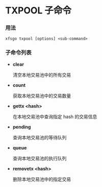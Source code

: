 # TXPOOL 子命令

### 用法

```
xfsgo txpool [options] <sub-command>
```

### 子命令列表

*   **clear**

    清空本地交易池中的所有交易
*   **count**

    获取本地交易池中的交易数量
*   **gettx \<hash>**

    在本地交易池中查询指定 hash 的交易信息
*   **pending**

    查询本地交易池的等待队列
*   **queue**

    查询本地交易池的执行队列
*   **removetx \<hash>**

    删除本地交易池中的指定交易
